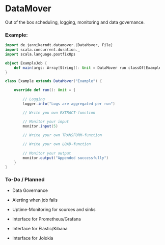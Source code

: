 # DataMover

Out of the box scheduling, logging, monitoring and data governance.

### Example:

```scala
import de.jannikarndt.datamover.{DataMover, File}
import scala.concurrent.duration._
import scala.language.postfixOps

object ExampleJob {
    def main(args: Array[String]): Unit = DataMover run classOf[Example] every (10 seconds)
}

class Example extends DataMover("Example") {

    override def run(): Unit = {
    
        // Logging
        logger.info("Logs are aggregated per run")

        // Write you own EXTRACT-function

        // Monitor your input
        monitor.input(5)
        
        // Write your own TRANSFORM-function

        // Write your own LOAD-function
        
        // Monitor your output
        monitor.output("Appended successfully")
    }
}
```

### To-Do / Planned

- Data Governance
- Alerting when job fails
- Uptime-Monitoring for sources and sinks

- Interface for Prometheus/Grafana
- Interface for Elastic/Kibana
- Interface for Jolokia